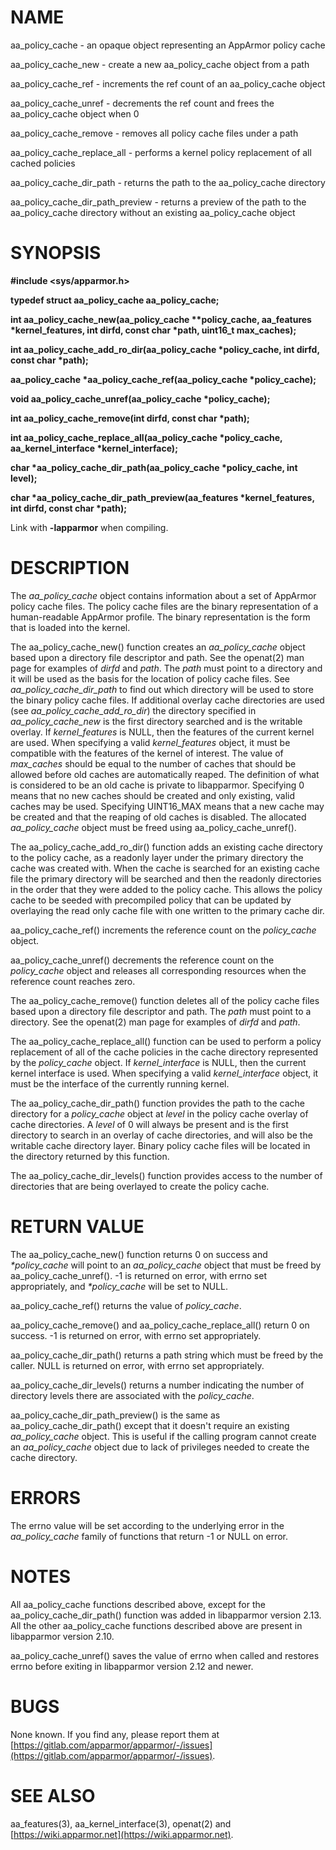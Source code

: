 # NAME

aa\_policy\_cache - an opaque object representing an AppArmor policy cache

aa\_policy\_cache\_new - create a new aa\_policy\_cache object from a path

aa\_policy\_cache\_ref - increments the ref count of an aa\_policy\_cache object

aa\_policy\_cache\_unref - decrements the ref count and frees the aa\_policy\_cache object when 0

aa\_policy\_cache\_remove - removes all policy cache files under a path

aa\_policy\_cache\_replace\_all - performs a kernel policy replacement of all cached policies

aa\_policy\_cache\_dir\_path - returns the path to the aa\_policy\_cache directory

aa\_policy\_cache\_dir\_path\_preview - returns a preview of the path to the aa\_policy\_cache directory without an existing aa\_policy\_cache object

# SYNOPSIS

**#include &lt;sys/apparmor.h>**

**typedef struct aa\_policy\_cache aa\_policy\_cache;**

**int aa\_policy\_cache\_new(aa\_policy\_cache \*\*policy\_cache, aa\_features \*kernel\_features, int dirfd, const char \*path, uint16\_t max\_caches);**

**int aa\_policy\_cache\_add\_ro\_dir(aa\_policy\_cache \*policy\_cache, int dirfd, const char \*path);**

**aa\_policy\_cache \*aa\_policy\_cache\_ref(aa\_policy\_cache \*policy\_cache);**

**void aa\_policy\_cache\_unref(aa\_policy\_cache \*policy\_cache);**

**int aa\_policy\_cache\_remove(int dirfd, const char \*path);**

**int aa\_policy\_cache\_replace\_all(aa\_policy\_cache \*policy\_cache, aa\_kernel\_interface \*kernel\_interface);**

**char \*aa\_policy\_cache\_dir\_path(aa\_policy\_cache \*policy\_cache, int level);**

**char \*aa\_policy\_cache\_dir\_path\_preview(aa\_features \*kernel\_features, int dirfd, const char \*path);**

Link with **-lapparmor** when compiling.

# DESCRIPTION

The _aa\_policy\_cache_ object contains information about a set of AppArmor
policy cache files. The policy cache files are the binary representation of a
human-readable AppArmor profile. The binary representation is the form that is
loaded into the kernel.

The aa\_policy\_cache\_new() function creates an _aa\_policy\_cache_
object based upon a directory file descriptor and path. See the
openat(2) man page for examples of _dirfd_ and _path_. The _path_
must point to a directory and it will be used as the basis for the
location of policy cache files. See _aa\_policy\_cache\_dir\_path_ to
find out which directory will be used to store the binary policy cache
files. If additional overlay cache directories are used (see
_aa\_policy\_cache\_add\_ro\_dir_) the directory specified in
_aa\_policy\_cache\_new_ is the first directory searched and is the
writable overlay. If _kernel\_features_ is NULL, then the features of
the current kernel are used. When specifying a valid
_kernel\_features_ object, it must be compatible with the features
of the kernel of interest.  The value of _max\_caches_ should be equal
to the number of caches that should be allowed before old caches are
automatically reaped. The definition of what is considered to be an
old cache is private to libapparmor. Specifying 0 means that no new
caches should be created and only existing, valid caches may be used.
Specifying UINT16\_MAX means that a new cache may be created and that
the reaping of old caches is disabled. The allocated
_aa\_policy\_cache_ object must be freed using aa\_policy\_cache\_unref().

The aa\_policy\_cache\_add\_ro\_dir() function adds an existing cache directory
to the policy cache, as a readonly layer under the primary directory
the cache was created with. When the cache is searched for an existing
cache file the primary directory will be searched and then the readonly
directories in the order that they were added to the policy cache.
This allows the policy cache to be seeded with precompiled policy
that can be updated by overlaying the read only cache file with one
written to the primary cache dir.

aa\_policy\_cache\_ref() increments the reference count on the _policy\_cache_
object.

aa\_policy\_cache\_unref() decrements the reference count on the _policy\_cache_
object and releases all corresponding resources when the reference count
reaches zero.

The aa\_policy\_cache\_remove() function deletes all of the policy cache files
based upon a directory file descriptor and path. The _path_ must point to a 
directory. See the openat(2) man page for examples of _dirfd_ and _path_.

The aa\_policy\_cache\_replace\_all() function can be used to perform a policy
replacement of all of the cache policies in the cache directory represented by
the _policy\_cache_ object. If _kernel\_interface_ is NULL, then the current
kernel interface is used. When specifying a valid _kernel\_interface_ object,
it must be the interface of the currently running kernel.

The aa\_policy\_cache\_dir\_path() function provides the path to the cache
directory for a _policy\_cache_ object at _level_ in the policy cache
overlay of cache directories. A _level_ of 0 will always be present
and is the first directory to search in an overlay of cache
directories, and will also be the writable cache directory
layer. Binary policy cache files will be located in the directory
returned by this function.

The aa\_policy\_cache\_dir\_levels() function provides access to the number
of directories that are being overlayed to create the policy cache.

# RETURN VALUE

The aa\_policy\_cache\_new() function returns 0 on success and _\*policy\_cache_
will point to an _aa\_policy\_cache_ object that must be freed by
aa\_policy\_cache\_unref(). -1 is returned on error, with errno set appropriately,
and _\*policy\_cache_ will be set to NULL.

aa\_policy\_cache\_ref() returns the value of _policy\_cache_.

aa\_policy\_cache\_remove() and aa\_policy\_cache\_replace\_all() return 0 on success.
\-1 is returned on error, with errno set appropriately.

aa\_policy\_cache\_dir\_path() returns a path string which must be freed by the
caller. NULL is returned on error, with errno set appropriately.

aa\_policy\_cache\_dir\_levels() returns a number indicating the number of
directory levels there are associated with the _policy\_cache_.

aa\_policy\_cache\_dir\_path\_preview() is the same as
aa\_policy\_cache\_dir\_path() except that it doesn't require an existing
_aa\_policy\_cache_ object. This is useful if the calling program cannot
create an _aa\_policy\_cache_ object due to lack of privileges needed to
create the cache directory.

# ERRORS

The errno value will be set according to the underlying error in the
_aa\_policy\_cache_ family of functions that return -1 or NULL on error.

# NOTES

All aa\_policy\_cache functions described above, except for the
aa\_policy\_cache\_dir\_path() function was added in libapparmor version
2.13. All the other aa\_policy\_cache functions described above are
present in libapparmor version 2.10.

aa\_policy\_cache\_unref() saves the value of errno when called and restores errno
before exiting in libapparmor version 2.12 and newer.

# BUGS

None known. If you find any, please report them at
[https://gitlab.com/apparmor/apparmor/-/issues](https://gitlab.com/apparmor/apparmor/-/issues).

# SEE ALSO

aa\_features(3), aa\_kernel\_interface(3), openat(2) and
[https://wiki.apparmor.net](https://wiki.apparmor.net).
